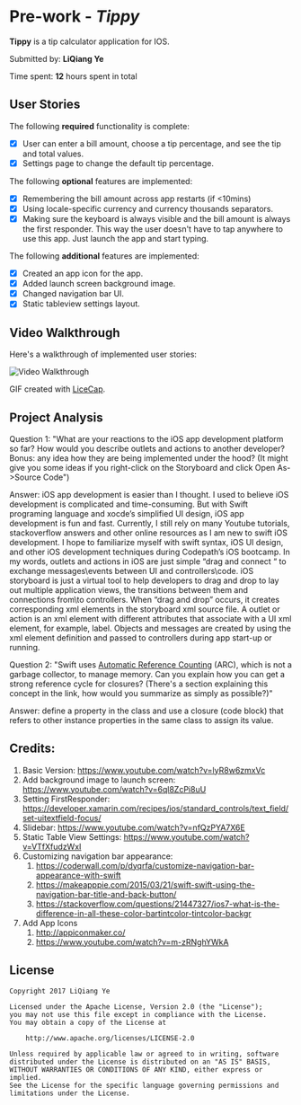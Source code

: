 # Pre-work - *Tippy*

**Tippy** is a tip calculator application for IOS.

Submitted by: **LiQiang Ye**

Time spent: **12** hours spent in total
 
## User Stories
The following **required** functionality is complete:
* [x] User can enter a bill amount, choose a tip percentage, and see the tip and total values.
* [x] Settings page to change the default tip percentage.

The following **optional** features are implemented:
* [x] Remembering the bill amount across app restarts (if <10mins)
* [x] Using locale-specific currency and currency thousands separators.
* [x] Making sure the keyboard is always visible and the bill amount is always the first responder. This way the user doesn't have to tap anywhere to use this app. Just launch the app and start typing.

The following **additional** features are implemented:
* [x] Created an app icon for the app.
* [x] Added launch screen background image.
* [x] Changed navigation bar UI.
* [x] Static tableview settings layout.

## Video Walkthrough

Here's a walkthrough of implemented user stories:

<img src='http://i.imgur.com/2sPM58N.gif' title='Video Walkthrough' width='' alt='Video Walkthrough' />

GIF created with [LiceCap](http://www.cockos.com/licecap/).

## Project Analysis
Question 1: "What are your reactions to the iOS app development platform so far? How would you describe outlets and actions to another developer? Bonus: any idea how they are being implemented under the hood? (It might give you some ideas if you right-click on the Storyboard and click Open As->Source Code")
 
Answer:  iOS app development is easier than I thought. I used to believe iOS development is complicated and time-consuming. But with Swift programing language and xocde’s simplified UI design, iOS app development is fun and fast. Currently, I still rely on many Youtube tutorials, stackoverflow answers and other online resources as I am new to swift iOS development. I hope to familiarize myself with swift syntax, iOS UI design, and other iOS development techniques during Codepath’s iOS bootcamp.
In my words, outlets and actions in iOS are just simple “drag and connect “ to exchange messages\events between UI and controllers\code.
iOS storyboard is just a virtual tool to help developers to drag and drop to lay out multiple application views, the transitions between them and connections from\to controllers. When “drag and drop” occurs, it creates corresponding xml elements in the storyboard xml source file. A outlet or action is an xml element with different attributes that associate with a UI xml element, for example, label. Objects and messages are created by using the xml element definition and passed to controllers during app start-up or running.

Question 2: "Swift uses [Automatic Reference Counting](https://developer.apple.com/library/content/documentation/Swift/Conceptual/Swift_Programming_Language/AutomaticReferenceCounting.html#//apple_ref/doc/uid/TP40014097-CH20-ID49) (ARC), which is not a garbage collector, to manage memory. Can you explain how you can get a strong reference cycle for closures? (There's a section explaining this concept in the link, how would you summarize as simply as possible?)"
 
Answer: define a property in the class and use a closure (code block)  that refers to other instance properties in the same class to assign its value.
 
## Credits:
1. Basic Version: https://www.youtube.com/watch?v=lyR8w6zmxVc
2. Add background image to launch screen: https://www.youtube.com/watch?v=6ql8ZcPi8uU
3. Setting FirstResponder: https://developer.xamarin.com/recipes/ios/standard_controls/text_field/set-uitextfield-focus/
4. Slidebar: https://www.youtube.com/watch?v=nfQzPYA7X6E
5. Static Table View Settings: https://www.youtube.com/watch?v=VTfXfudzWxI
6. Customizing navigation bar appearance:
   1) https://coderwall.com/p/dyqrfa/customize-navigation-bar-appearance-with-swift
   2) https://makeapppie.com/2015/03/21/swift-swift-using-the-navigation-bar-title-and-back-button/
   3) https://stackoverflow.com/questions/21447327/ios7-what-is-the-difference-in-all-these-color-bartintcolor-tintcolor-backgr
7. Add App Icons
   1) http://appiconmaker.co/
   2) https://www.youtube.com/watch?v=m-zRNghYWkA


## License
 
    Copyright 2017 LiQiang Ye
 
    Licensed under the Apache License, Version 2.0 (the "License");
    you may not use this file except in compliance with the License.
    You may obtain a copy of the License at
 
        http://www.apache.org/licenses/LICENSE-2.0
 
    Unless required by applicable law or agreed to in writing, software
    distributed under the License is distributed on an "AS IS" BASIS,
    WITHOUT WARRANTIES OR CONDITIONS OF ANY KIND, either express or implied.
    See the License for the specific language governing permissions and
    limitations under the License.
